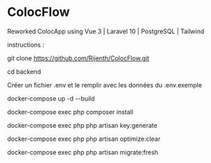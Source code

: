 # ColocFlow
Reworked ColocApp using Vue 3 | Laravel 10 | PostgreSQL | Tailwind

instructions :

git clone https://github.com/Rijenth/ColocFlow.git

cd backend

Créer un fichier .env et le remplir avec les données du .env.exemple

docker-compose up -d --build

docker-compose exec php composer install

docker-compose exec php php artisan key:generate

docker-compose exec php php artisan optimize:clear

docker-compose exec php php artisan migrate:fresh
